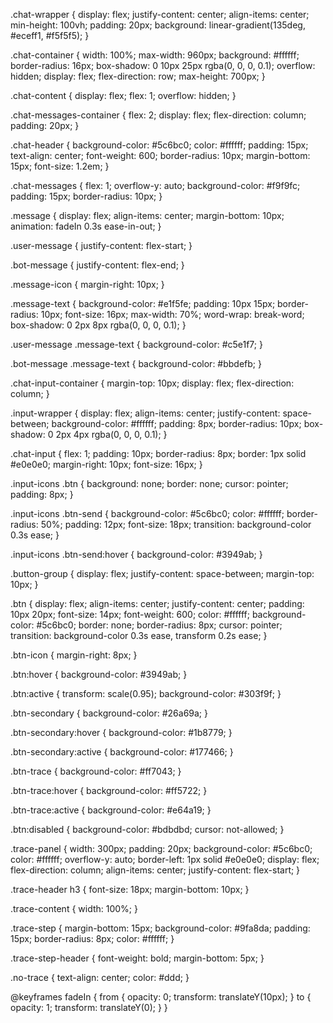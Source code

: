 .chat-wrapper {
  display: flex;
  justify-content: center;
  align-items: center;
  min-height: 100vh;
  padding: 20px;
  background: linear-gradient(135deg, #eceff1, #f5f5f5);
}

.chat-container {
  width: 100%;
  max-width: 960px;
  background: #ffffff;
  border-radius: 16px;
  box-shadow: 0 10px 25px rgba(0, 0, 0, 0.1);
  overflow: hidden;
  display: flex;
  flex-direction: row;
  max-height: 700px;
}

.chat-content {
  display: flex;
  flex: 1;
  overflow: hidden;
}

.chat-messages-container {
  flex: 2;
  display: flex;
  flex-direction: column;
  padding: 20px;
}

.chat-header {
  background-color: #5c6bc0;
  color: #ffffff;
  padding: 15px;
  text-align: center;
  font-weight: 600;
  border-radius: 10px;
  margin-bottom: 15px;
  font-size: 1.2em;
}

.chat-messages {
  flex: 1;
  overflow-y: auto;
  background-color: #f9f9fc;
  padding: 15px;
  border-radius: 10px;
}

.message {
  display: flex;
  align-items: center;
  margin-bottom: 10px;
  animation: fadeIn 0.3s ease-in-out;
}

.user-message {
  justify-content: flex-start;
}

.bot-message {
  justify-content: flex-end;
}

.message-icon {
  margin-right: 10px;
}

.message-text {
  background-color: #e1f5fe;
  padding: 10px 15px;
  border-radius: 10px;
  font-size: 16px;
  max-width: 70%;
  word-wrap: break-word;
  box-shadow: 0 2px 8px rgba(0, 0, 0, 0.1);
}

.user-message .message-text {
  background-color: #c5e1f7;
}

.bot-message .message-text {
  background-color: #bbdefb;
}

.chat-input-container {
  margin-top: 10px;
  display: flex;
  flex-direction: column;
}

.input-wrapper {
  display: flex;
  align-items: center;
  justify-content: space-between;
  background-color: #ffffff;
  padding: 8px;
  border-radius: 10px;
  box-shadow: 0 2px 4px rgba(0, 0, 0, 0.1);
}

.chat-input {
  flex: 1;
  padding: 10px;
  border-radius: 8px;
  border: 1px solid #e0e0e0;
  margin-right: 10px;
  font-size: 16px;
}

.input-icons .btn {
  background: none;
  border: none;
  cursor: pointer;
  padding: 8px;
}

.input-icons .btn-send {
  background-color: #5c6bc0;
  color: #ffffff;
  border-radius: 50%;
  padding: 12px;
  font-size: 18px;
  transition: background-color 0.3s ease;
}

.input-icons .btn-send:hover {
  background-color: #3949ab;
}

.button-group {
  display: flex;
  justify-content: space-between;
  margin-top: 10px;
}

.btn {
  display: flex;
  align-items: center;
  justify-content: center;
  padding: 10px 20px;
  font-size: 14px;
  font-weight: 600;
  color: #ffffff;
  background-color: #5c6bc0;
  border: none;
  border-radius: 8px;
  cursor: pointer;
  transition: background-color 0.3s ease, transform 0.2s ease;
}

.btn-icon {
  margin-right: 8px;
}

.btn:hover {
  background-color: #3949ab;
}

.btn:active {
  transform: scale(0.95);
  background-color: #303f9f;
}

.btn-secondary {
  background-color: #26a69a;
}

.btn-secondary:hover {
  background-color: #1b8779;
}

.btn-secondary:active {
  background-color: #177466;
}

.btn-trace {
  background-color: #ff7043;
}

.btn-trace:hover {
  background-color: #ff5722;
}

.btn-trace:active {
  background-color: #e64a19;
}

.btn:disabled {
  background-color: #bdbdbd;
  cursor: not-allowed;
}

.trace-panel {
  width: 300px;
  padding: 20px;
  background-color: #5c6bc0;
  color: #ffffff;
  overflow-y: auto;
  border-left: 1px solid #e0e0e0;
  display: flex;
  flex-direction: column;
  align-items: center;
  justify-content: flex-start;
}

.trace-header h3 {
  font-size: 18px;
  margin-bottom: 10px;
}

.trace-content {
  width: 100%;
}

.trace-step {
  margin-bottom: 15px;
  background-color: #9fa8da;
  padding: 15px;
  border-radius: 8px;
  color: #ffffff;
}

.trace-step-header {
  font-weight: bold;
  margin-bottom: 5px;
}

.no-trace {
  text-align: center;
  color: #ddd;
}

@keyframes fadeIn {
  from {
    opacity: 0;
    transform: translateY(10px);
  }
  to {
    opacity: 1;
    transform: translateY(0);
  }
}
